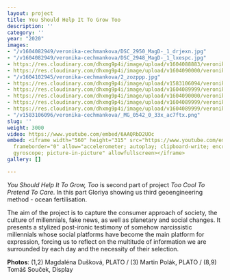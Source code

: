 ```yaml
---
layout: project
title: You Should Help It To Grow Too
description: ''
category: ''
year: "2020"
images:
- "/v1604082949/veronika-cechmankova/DSC_2950_MagD-_1_drjexn.jpg"
- "/v1604082949/veronika-cechmankova/DSC_2948_MagD-_1_lxespc.jpg"
- https://res.cloudinary.com/dhxmg9p4i/image/upload/v1604088883/veronika-cechmankova/_R5A1340_akgtwo.jpg
- https://res.cloudinary.com/dhxmg9p4i/image/upload/v1604090000/veronika-cechmankova/ATereza4_z2slmj.jpg
- "/v1604102945/veronika-cechmankova/2_zozppp.jpg"
- https://res.cloudinary.com/dhxmg9p4i/image/upload/v1583106094/veronika-cechmankova/_MG_0551_0_33x_nqsvse.png
- https://res.cloudinary.com/dhxmg9p4i/image/upload/v1604089999/veronika-cechmankova/ATereza2_i5ghmt.jpg
- https://res.cloudinary.com/dhxmg9p4i/image/upload/v1604090000/veronika-cechmankova/ATereza5_nn3oif.jpg
- https://res.cloudinary.com/dhxmg9p4i/image/upload/v1604089999/veronika-cechmankova/ATereza7_qhotj1.jpg
- https://res.cloudinary.com/dhxmg9p4i/image/upload/v1604089999/veronika-cechmankova/ATereza3_mu9gtg.jpg
- "/v1583106096/veronika-cechmankova/_MG_0542_0_33x_ac7ftx.png"
slug: ''
weight: 3000
video: https://www.youtube.com/embed/6AAQRbD2UOc
embed: <iframe width="560" height="315" src="https://www.youtube.com/embed/loBwihoblGg"
  frameborder="0" allow="accelerometer; autoplay; clipboard-write; encrypted-media;
  gyroscope; picture-in-picture" allowfullscreen></iframe>
gallery: []

---
```

_You Should Help It To Grow, Too_ is second part of project _Too Cool To Pretend To Care_. In this part Gloriya showing us third geoengineering method - ocean fertilisation.

The aim of the project is to capture the consumer approach of society, the culture of millennials, fake news, as well as planetary and social changes. It presents a stylized post-ironic testimony of somehow narcissistic millennials whose social platforms have become the main platform for expression, forcing us to reflect on the multitude of information we are surrounded by each day and the necessity of their selection.

**Photos**: (1,2) Magdaléna Dušková, PLATO / (3) Martin Polák, PLATO / (8,9) Tomáš Souček, Display